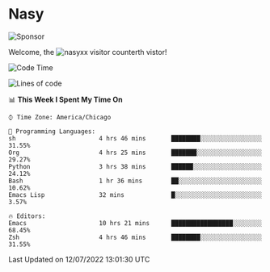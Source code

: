 # Nasy

<!--
<p align="center">
<img height="200" src="https://github-readme-stats.vercel.app/api?username=nasyxx&count_private=true&show_icons=true&theme=dracula&include_all_commits=true"/>
<img height="200" src="https://github-readme-stats.vercel.app/api/top-langs/?username=nasyxx&theme=dracula&hide=html,jupyter+notebook&count_private=true&show_icons=true"/>
</p>

  
----------------
-->

![Sponsor](https://img.shields.io/static/v1.svg?label=Sponsor&message=%E2%9D%A4&logo=GitHub&style=flat&color=pink)
 
Welcome, the ![nasyxx visitor counter](https://count.getloli.com/get/@nasyxx?theme=rule34)th vistor!
 
<!--START_SECTION:waka-->
![Code Time](http://img.shields.io/badge/Code%20Time-2%2C512%20hrs%2051%20mins-blue)

![Lines of code](https://img.shields.io/badge/From%20Hello%20World%20I%27ve%20Written-5%20Million%20lines%20of%20code-blue)

📊 **This Week I Spent My Time On** 

```text
⌚︎ Time Zone: America/Chicago

💬 Programming Languages: 
sh                       4 hrs 46 mins       ████████░░░░░░░░░░░░░░░░░   31.55% 
Org                      4 hrs 25 mins       ███████░░░░░░░░░░░░░░░░░░   29.27% 
Python                   3 hrs 38 mins       ██████░░░░░░░░░░░░░░░░░░░   24.12% 
Bash                     1 hr 36 mins        ██░░░░░░░░░░░░░░░░░░░░░░░   10.62% 
Emacs Lisp               32 mins             █░░░░░░░░░░░░░░░░░░░░░░░░   3.57%

🔥 Editors: 
Emacs                    10 hrs 21 mins      █████████████████░░░░░░░░   68.45% 
Zsh                      4 hrs 46 mins       ████████░░░░░░░░░░░░░░░░░   31.55%

```


 Last Updated on 12/07/2022 13:01:30 UTC
<!--END_SECTION:waka-->

<!-- ![visitors](https://visitor-badge.laobi.icu/badge?page_id=nasyxx.nasyxx) -->
